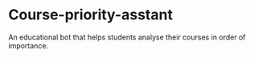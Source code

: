 # Course-priority-asstant
An educational bot that helps students analyse their courses  in order of importance.

